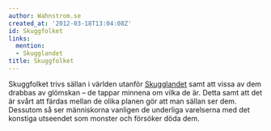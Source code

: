 ```yaml
---
author: Wahnstrom.se
created_at: '2012-03-18T13:04:08Z'
id: Skuggfolket
links:
  mention:
  - Skugglandet
title: Skuggfolket
---
```


Skuggfolket trivs sällan i världen utanför [Skugglandet] samt att vissa av dem drabbas av glömskan –
de tappar minnena om vilka de är. Detta samt att det är svårt att färdas mellan de olika planen gör
att man sällan ser dem. Dessutom så ser människorna vanligen de underliga varelserna med det
konstiga utseendet som monster och försöker döda dem.

  [Skugglandet]: Skugglandet